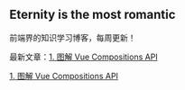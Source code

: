 ## Eternity is the most romantic

前端界的知识学习博客，每周更新！

最新文章：[1. 图解 Vue Compositions API](./FE/图解%20Vue%20Compositions%20API.md)

[1. 图解 Vue Compositions API](./FE/图解%20Vue%20Compositions%20API.md)
